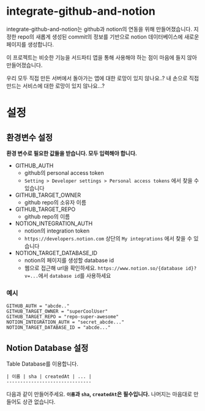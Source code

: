 # integrate-github-and-notion

integrate-github-and-notion는 github과 notion의 연동을 위해 만들어졌습니다. 지정한 repo의 새롭게 생성된 commit의 정보를 기반으로 notion 데이터베이스에 새로운 페이지를 생성합니다.

이 프로젝트는 비슷한 기능을 서드파티 앱을 통해 사용해야 하는 점이 마음에 들지 않아 만들어졌습니다.

우리 모두 직접 만든 서버에서 돌아가는 앱에 대한 로망이 있지 않나요..? 내 손으로 직접 만드는 서비스에 대한 로망이 있지 않나요...?

# 설정

## 환경변수 설정

**환경 변수로 필요한 값들을 받습니다. 모두 입력해야 합니다.**

- GITHUB_AUTH
  - github의 personal access token
  - `Setting > Developer settings > Personal access tokens` 에서 찾을 수 있습니다
- GITHUB_TARGET_OWNER
  - github repo의 소유자 이름
- GITHUB_TARGET_REPO
  - github repo의 이름
- NOTION_INTEGRATION_AUTH
  - notion의 integration token
  - `https://developers.notion.com` 상단의 `My integrations` 에서 찾을 수 있습니다
- NOTION_TARGET_DATABASE_ID
  - notion의 페이지를 생성할 database id
  - 웹으로 접근해 url을 확인하세요. `https://www.notion.so/{database id}?v=...`에서 `database id`를 사용하세요

### 예시

```dosini
GITHUB_AUTH = "abcde.."
GITHUB_TARGET_OWNER = "superCoolUser"
GITHUB_TARGET_REPO = "repo-super-awesome"
NOTION_INTEGRATION_AUTH = "secret_abcde..."
NOTION_TARGET_DATABASE_ID = "abcde..."
```

## Notion Database 설정

Table Database를 이용합니다.

```
| 이름 | sha | createdAt | ... |
-------------------------------
```

다음과 같이 만들어주세요. **`이름`과 `sha`, `createdAt`은 필수입니다.** 나머지는 마음대로 만들어도 상관 없습니다.
